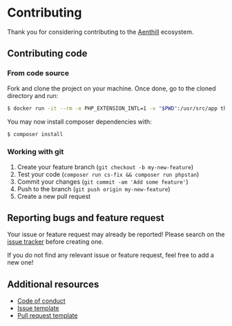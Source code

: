 # Contributing

Thank you for considering contributing to the [Aenthill](https://aenthill.github.io/) ecosystem. 

## Contributing code

### From code source

Fork and clone the project on your machine. Once done, go to the cloned directory and run:

```bash
$ docker run -it --rm -e PHP_EXTENSION_INTL=1 -v "$PWD":/usr/src/app thecodingmachine/php:7.2-v1-cli bash
```

You may now install composer dependencies with:

```bash
$ composer install
```

### Working with git

1. Create your feature branch (`git checkout -b my-new-feature`)
2. Test your code (`composer run cs-fix && composer run phpstan`)
3. Commit your changes (`git commit -am 'Add some feature'`)
4. Push to the branch (`git push origin my-new-feature`)
5. Create a new pull request

## Reporting bugs and feature request

Your issue or feature request may already be reported!
Please search on the [issue tracker](../../../issues) before creating one.

If you do not find any relevant issue or feature request, feel free to
add a new one!

## Additional resources

* [Code of conduct](CODE_OF_CONDUCT.md)
* [Issue template](ISSUE_TEMPLATE.md)
* [Pull request template](PULL_REQUEST_TEMPLATE.md)